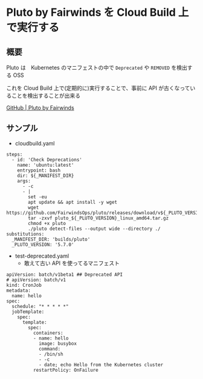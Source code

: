 # Pluto by Fairwinds を Cloud Build 上で実行する

## 概要

Pluto は　Kubernetes のマニフェストの中で `Deprecated` や `REMOVED` を検出する OSS 

これを Cloud Build 上で(定期的に)実行することで、事前に API が古くなっていることを検出することが出来る


[GitHub | Pluto by Fairwinds](https://github.com/FairwindsOps/pluto)

## サンプル

+ cloudbuild.yaml

```
steps:
  - id: 'Check Deprecations'
    name: 'ubuntu:latest'
    entrypoint: bash
    dir: ${_MANIFEST_DIR}
    args:
      - -c
      - |
        set -eu
        apt update && apt install -y wget
        wget https://github.com/FairwindsOps/pluto/releases/download/v${_PLUTO_VERSION}/pluto_${_PLUTO_VERSION}_linux_amd64.tar.gz
        tar -zxvf pluto_${_PLUTO_VERSION}_linux_amd64.tar.gz
        chmod +x pluto
        ./pluto detect-files --output wide --directory ./
substitutions:
  _MANIFEST_DIR: 'builds/pluto'
  _PLUTO_VERSION: '5.7.0'
```

+ test-deprecated.yaml
  + 敢えて古い API を使ってるマニフェスト

```
apiVersion: batch/v1beta1 ## Deprecated API
# apiVersion: batch/v1
kind: CronJob
metadata:
  name: hello
spec:
  schedule: "* * * * *"
  jobTemplate:
    spec:
      template:
        spec:
          containers:
          - name: hello
            image: busybox
            command:
            - /bin/sh
            - -c
            - date; echo Hello from the Kubernetes cluster
          restartPolicy: OnFailure
```
